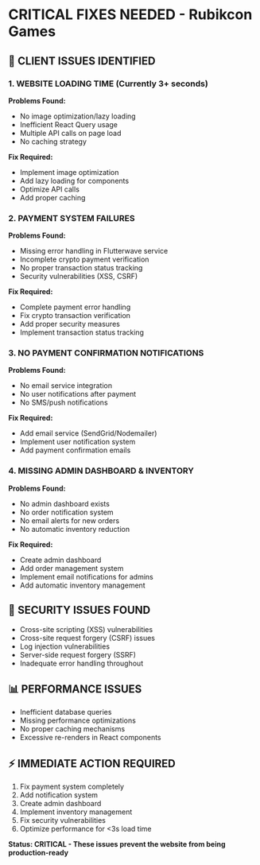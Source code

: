 # CRITICAL FIXES NEEDED - Rubikcon Games

## 🚨 CLIENT ISSUES IDENTIFIED

### 1. WEBSITE LOADING TIME (Currently 3+ seconds)
**Problems Found:**
- No image optimization/lazy loading
- Inefficient React Query usage
- Multiple API calls on page load
- No caching strategy

**Fix Required:**
- Implement image optimization
- Add lazy loading for components
- Optimize API calls
- Add proper caching

### 2. PAYMENT SYSTEM FAILURES
**Problems Found:**
- Missing error handling in Flutterwave service
- Incomplete crypto payment verification
- No proper transaction status tracking
- Security vulnerabilities (XSS, CSRF)

**Fix Required:**
- Complete payment error handling
- Fix crypto transaction verification
- Add proper security measures
- Implement transaction status tracking

### 3. NO PAYMENT CONFIRMATION NOTIFICATIONS
**Problems Found:**
- No email service integration
- No user notifications after payment
- No SMS/push notifications

**Fix Required:**
- Add email service (SendGrid/Nodemailer)
- Implement user notification system
- Add payment confirmation emails

### 4. MISSING ADMIN DASHBOARD & INVENTORY
**Problems Found:**
- No admin dashboard exists
- No order notification system
- No email alerts for new orders
- No automatic inventory reduction

**Fix Required:**
- Create admin dashboard
- Add order management system
- Implement email notifications for admins
- Add automatic inventory management

## 🔧 SECURITY ISSUES FOUND
- Cross-site scripting (XSS) vulnerabilities
- Cross-site request forgery (CSRF) issues
- Log injection vulnerabilities
- Server-side request forgery (SSRF)
- Inadequate error handling throughout

## 📊 PERFORMANCE ISSUES
- Inefficient database queries
- Missing performance optimizations
- No proper caching mechanisms
- Excessive re-renders in React components

## ⚡ IMMEDIATE ACTION REQUIRED
1. Fix payment system completely
2. Add notification system
3. Create admin dashboard
4. Implement inventory management
5. Fix security vulnerabilities
6. Optimize performance for <3s load time

**Status: CRITICAL - These issues prevent the website from being production-ready**
